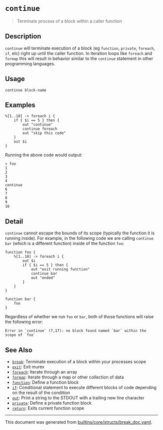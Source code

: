 # `continue`

> Terminate process of a block within a caller function

## Description

`continue` will terminate execution of a block (eg `function`, `private`,
`foreach`, `if`, etc) right up until the caller function. In iteration loops
like `foreach` and `formap` this will result in behavior similar to the
`continue` statement in other programming languages.

## Usage

```
continue block-name
```

## Examples

```
%[1..10] -> foreach i {
    if { $i == 5 } then {
        out "continue"
        continue foreach
        out "skip this code"
    }
    out $i
}
```

Running the above code would output:

```
» foo
1
2
3
4
continue
6
7
8
9
10
```

## Detail

`continue` cannot escape the bounds of its scope (typically the function it is
running inside). For example, in the following code we are calling `continue
bar` (which is a different function) inside of the function `foo`:

```
function foo {
    %[1..10] -> foreach i {
        out $i
        if { $i == 5 } then {
            out "exit running function"
            continue bar
            out "ended"
        }
    }
}

function bar {
    foo
}
```

Regardless of whether we run `foo` or `bar`, both of those functions will
raise the following error:

```
Error in `continue` (7,17): no block found named `bar` within the scope of `foo`
```

## See Also

* [`break`](../commands/break.md):
  Terminate execution of a block within your processes scope
* [`exit`](../commands/exit.md):
  Exit murex
* [`foreach`](../commands/foreach.md):
  Iterate through an array
* [`formap`](../commands/formap.md):
  Iterate through a map or other collection of data
* [`function`](../commands/function.md):
  Define a function block
* [`if`](../commands/if.md):
  Conditional statement to execute different blocks of code depending on the result of the condition
* [`out`](../commands/out.md):
  Print a string to the STDOUT with a trailing new line character
* [`private`](../commands/private.md):
  Define a private function block
* [`return`](../commands/return.md):
  Exits current function scope

<hr/>

This document was generated from [builtins/core/structs/break_doc.yaml](https://github.com/lmorg/murex/blob/master/builtins/core/structs/break_doc.yaml).
